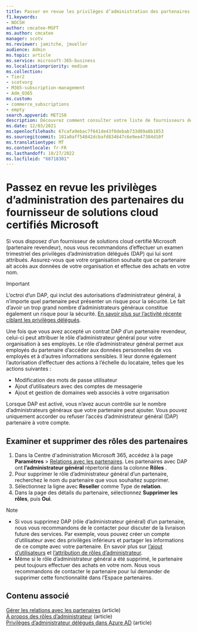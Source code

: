 ```yaml
---
title: Passer en revue les privilèges d’administration des partenaires
f1.keywords:
- NOCSH
author: cmcatee-MSFT
ms.author: cmcatee
manager: scotv
ms.reviewer: jamitche, jmueller
audience: Admin
ms.topic: article
ms.service: microsoft-365-business
ms.localizationpriority: medium
ms.collection:
- Tier2
- scotvorg
- M365-subscription-management
- Adm_O365
ms.custom:
- commerce_subscriptions
- empty
search.appverid: MET150
description: Découvrez comment consulter votre liste de fournisseurs de solutions certifiés Microsoft (partenaires) pour déterminer les privilèges d’administrateur dont ils disposent et comment supprimer ces privilèges.
ms.date: 12/03/2021
ms.openlocfilehash: 67cafa9ebac7f641de43f0debab733d89a8b1853
ms.sourcegitcommit: 181a0aff54842dcbafd834647c6e9ee47304d10f
ms.translationtype: MT
ms.contentlocale: fr-FR
ms.lasthandoff: 10/27/2022
ms.locfileid: "68718301"
---
```

# <a name="review-microsoft-certified-cloud-solution-provider-partner-administrative-privileges"></a>Passez en revue les privilèges d’administration des partenaires du fournisseur de solutions cloud certifiés Microsoft

Si vous disposez d’un fournisseur de solutions cloud certifié Microsoft (partenaire revendeur), nous vous recommandons d’effectuer un examen trimestriel des privilèges d’administration délégués (DAP) qui lui sont attribués. Assurez-vous que votre organisation souhaite que ce partenaire ait accès aux données de votre organisation et effectue des achats en votre nom.

> [!IMPORTANT]
> L’octroi d’un DAP, qui inclut des autorisations d’administrateur général, à n’importe quel partenaire peut présenter un risque pour la sécurité. Le fait d’avoir un trop grand nombre d’administrateurs généraux constitue également un risque pour la sécurité. [En savoir plus sur l’activité récente ciblant les privilèges délégués](https://www.microsoft.com/security/blog/2021/10/25/nobelium-targeting-delegated-administrative-privileges-to-facilitate-broader-attacks/).

Une fois que vous avez accepté un contrat DAP d’un partenaire revendeur, celui-ci peut attribuer le rôle d’administrateur général pour votre organisation à ses employés. Le rôle d’administrateur général permet aux employés du partenaire d’accéder aux données personnelles de vos employés et à d’autres informations sensibles. Il leur donne également l’autorisation d’effectuer des actions à l’échelle du locataire, telles que les actions suivantes :

- Modification des mots de passe utilisateur
- Ajout d’utilisateurs avec des comptes de messagerie
- Ajout et gestion de domaines web associés à votre organisation

Lorsque DAP est activé, vous n’avez aucun contrôle sur le nombre d’administrateurs généraux que votre partenaire peut ajouter. Vous pouvez uniquement accorder ou refuser l’accès d’administrateur général (DAP) partenaire à votre compte.

## <a name="review-and-remove-roles-from-partners"></a>Examiner et supprimer des rôles des partenaires

1. Dans la Centre d'administration Microsoft 365, accédez à la page **Paramètres** > <a href="https://go.microsoft.com/fwlink/p/?linkid=2074649" target="_blank">Relations avec les partenaires</a>. Les partenaires avec DAP ont **l’administrateur général** répertorié dans la colonne **Rôles** .
2. Pour supprimer le rôle d’administrateur général d’un partenaire, recherchez le nom du partenaire que vous souhaitez supprimer.
3. Sélectionnez la ligne avec **Reseller** comme Type de **relation**.
4. Dans la page des détails du partenaire, sélectionnez **Supprimer les rôles**, puis **Oui**.

> [!NOTE]
>
> - Si vous supprimez DAP (rôle d’administrateur général) d’un partenaire, nous vous recommandons de le contacter pour discuter de la livraison future des services. Par exemple, vous pouvez créer un compte d’utilisateur avec des privilèges inférieurs et partager les informations de ce compte avec votre partenaire. En savoir plus sur [l’ajout d’utilisateurs](../admin/add-users/add-users.md) et [l’attribution de rôles d’administrateur](../admin/add-users/assign-admin-roles.md).
> - Même si le rôle d’administrateur général a été supprimé, le partenaire peut toujours effectuer des achats en votre nom. Nous vous recommandons de contacter le partenaire pour lui demander de supprimer cette fonctionnalité dans l’Espace partenaires.

## <a name="related-content"></a>Contenu associé

[Gérer les relations avec les partenaires](manage-partners.md) (article)\
[À propos des rôles d’administrateur](../admin/add-users/about-admin-roles.md) (article)\
[Privilèges d’administrateur délégués dans Azure AD](/partner-center/customers-revoke-admin-privileges#delegated-admin-privileges-in-azure-ad) (article)
